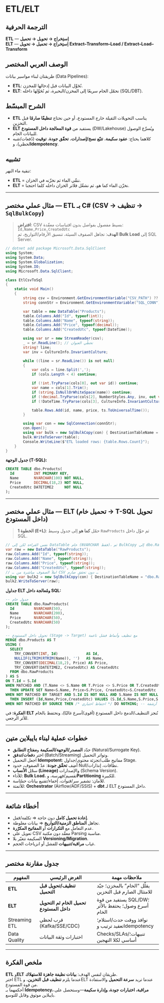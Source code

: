 # **ETL/ELT**

## الترجمة الحرفية  
**ETL** — **اِستِخراج → تحويل → تحميل**  
**ELT** — **اِستِخراج → تحميل → تحويل**
**Extract–Transform–Load / Extract–Load–Transform**
## الوصف العربي المختصر  
طريقتان لبناء مواسير بيانات (Data Pipelines):  
- **ETL**: نُحَوِّل البيانات قبل إدخالها للمخزن.  
- **ELT**: نحمّل الخام سريعًا إلى المخزن/البحيرة، ثم نُحَوِّلها داخله (SQL/DBT).

## الشرح المبسّط  
- **ETL** يناسب التحويلات الثقيلة خارج المستودع، أو حين نحتاج **تنظيفًا صارمًا** قبل التخزين.  
- **ELT** يستفيد من **قوة المعالجة داخل المستودع** (DW/Lakehouse) ويُسرِّع الوصول للبيانات الخام.  
- كلاهما يحتاج: **عقود سكيمة**، **تتبّع نسخ/إصدارات**، **تحقّق جودة**، **توقيت** (دُفعات/شبه لحظي)، و**Idempotency**.

## تشبيه  
تنقية ماء النهر:  
- **ETL** = ننقّي الماء ثم نخزّنه في الخزان.  
- **ELT** = نخزّن الماء كما هو، ثم نشغّل فلاتر الخزان داخله كلما احتجنا.

---

## مثال عملي مختصر — **ETL** بـ C# (CSV → تنظيف → `SqlBulkCopy`)

> **افتراض**: CSV بسيط مفصول بفواصل بدون اقتباسات معقّدة: `Id,Name,Price,CreatedUtc`  
> **الهدف**: تجاهل الصفوف السيئة، تنسيق الأرقام/التواريخ، ثم **Bulk Load** إلى SQL Server.

```csharp
// dotnet add package Microsoft.Data.SqlClient
using System;
using System.Data;
using System.Globalization;
using System.IO;
using Microsoft.Data.SqlClient;

class EtlCsvToSql
{
    static void Main()
    {
        string csv = Environment.GetEnvironmentVariable("CSV_PATH") ?? "products.csv";
        string connStr = Environment.GetEnvironmentVariable("SQL_CONN") ?? "Server=.;Database=Demo;Trusted_Connection=True;Encrypt=False";

        var table = new DataTable("Products");
        table.Columns.Add("Id", typeof(int));
        table.Columns.Add("Name", typeof(string));
        table.Columns.Add("Price", typeof(decimal));
        table.Columns.Add("CreatedUtc", typeof(DateTime));

        using var sr = new StreamReader(csv);
        _ = sr.ReadLine(); // تخطّي العنوان
        string? line;
        var inv = CultureInfo.InvariantCulture;

        while ((line = sr.ReadLine()) is not null)
        {
            var cols = line.Split(',');
            if (cols.Length < 4) continue;

            if (!int.TryParse(cols[0], out var id)) continue;
            var name = cols[1].Trim();
            if (string.IsNullOrWhiteSpace(name)) continue;
            if (!decimal.TryParse(cols[2], NumberStyles.Any, inv, out var price)) continue;
            if (!DateTime.TryParse(cols[3], CultureInfo.InvariantCulture, DateTimeStyles.AssumeUniversal, out var ts)) continue;

            table.Rows.Add(id, name, price, ts.ToUniversalTime());
        }

        using var con = new SqlConnection(connStr);
        con.Open();
        using var bulk = new SqlBulkCopy(con) { DestinationTableName = "dbo.Products" };
        bulk.WriteToServer(table);
        Console.WriteLine($"ETL loaded rows: {table.Rows.Count}");
    }
}
```

**جدول الوجهة (T-SQL):**
```sql
CREATE TABLE dbo.Products(
  Id         INT PRIMARY KEY,
  Name       NVARCHAR(100) NOT NULL,
  Price      DECIMAL(18,2) NOT NULL,
  CreatedUtc DATETIME2     NOT NULL
);
```

---

## مثال عملي مختصر — **ELT** (تحميل خام → T-SQL تحويل داخل المستودع)

> **الخطوة 1 (E+L)**: حمّل **كما هو** إلى جدول وسيط `RawProducts` ثم حوِّل داخل SQL.

```csharp
// نفس القراءة لكن إلى DataTable خام (NVARCHAR فقط)، ثم BulkCopy إلى dbo.RawProducts
var raw = new DataTable("RawProducts");
raw.Columns.Add("Id", typeof(string));
raw.Columns.Add("Name", typeof(string));
raw.Columns.Add("Price", typeof(string));
raw.Columns.Add("CreatedUtc", typeof(string));
// … املأ الصفوف مباشرة من CSV دون تحقق صارم …
using var bulk2 = new SqlBulkCopy(con) { DestinationTableName = "dbo.RawProducts" };
bulk2.WriteToServer(raw);
```

**جداول ELT ومُعالجة داخل SQL:**
```sql
-- جدول خام
CREATE TABLE dbo.RawProducts(
  Id         NVARCHAR(50),
  Name       NVARCHAR(200),
  Price      NVARCHAR(50),
  CreatedUtc NVARCHAR(50)
);

-- تحويل داخل المستودع (Stage -> Target) مع تنظيف وأنماط فشل ناعمة
MERGE dbo.Products AS T
USING (
  SELECT
    TRY_CONVERT(INT, Id)             AS Id,
    NULLIF(LTRIM(RTRIM(Name)), '')   AS Name,
    TRY_CONVERT(DECIMAL(18,2), Price) AS Price,
    TRY_CONVERT(DATETIME2, CreatedUtc) AS CreatedUtc
  FROM dbo.RawProducts
) AS S
ON T.Id = S.Id
WHEN MATCHED AND (T.Name <> S.Name OR T.Price <> S.Price OR T.CreatedUtc <> S.CreatedUtc)
  THEN UPDATE SET Name=S.Name, Price=S.Price, CreatedUtc=S.CreatedUtc
WHEN NOT MATCHED BY TARGET AND S.Id IS NOT NULL AND S.Name IS NOT NULL AND S.Price IS NOT NULL AND S.CreatedUtc IS NOT NULL
  THEN INSERT (Id,Name,Price,CreatedUtc) VALUES (S.Id,S.Name,S.Price,S.CreatedUtc)
WHEN NOT MATCHED BY SOURCE THEN /* احتفاظ اختياري */ DO NOTHING; -- أو منطق أرشفة
```

**الفكرة:** في **ELT** نُنجز التنظيف/الدمج داخل المستودع (أقوى/أسرع غالبًا)، ونحتفظ بالخام للأثر الرجعي.

---

## خطوات عملية لبناء بايبلاين متين
- حدّد **المصدر/الوجهة/السكيمة** و**مفتاح التطابق** (Natural/Surrogate Key).  
- اختر **دفعات/تدفق** (Batch/Streaming) وتواتر التحميل.  
- اجعل التحميل **Idempotent**: مفاتيح طلب/تجزئة محتوى/جداول Stage.  
- أضِف **تحقّق جودة**: عدّ الصفوف، حدود Null/نطاقات، إنذارات.  
- سجّل **الأنساب (Lineage)** والإصدارات (Schema Version).  
- للأداء: **Bulk Load**، تقسيم/فهرسة، و**Partitioning** للكبيرة.  
- للأمان: تشفير سر/قنوات، إخفاء/تقنيع بيانات حسّاسة.  
- للأتمتة: **Orchestrator** (Airflow/ADF/SSIS) + **dbt** لـ ELT داخل المستودع.

---

## أخطاء شائعة
- **إعادة تحميل كامل** دون حاجة ⇒ تكلفة/قفل.  
- تجاهل **المناطق الزمنية/التواريخ** ⇒ بيانات مغلوطة.  
- عدم التعامل مع **التكرارات** أو **المفاتيح المكرّرة**.  
- تعويل على CSV معقّد دون مكتبة Parsing مناسبة.  
- السكيمة تتغيّر بلا **Versioning/Migration**.  
- غياب **مراقبة/تنبيهات** للفشل أو انزياحات الحجم.

---

## جدول مقارنة مختصر

| المفهوم | الغرض الرئيسي | ملاحظات مهمة |
|---|---|---|
| **ETL** | **تنظيف/تحويل قبل التحميل** | يقلّل “الخام” بالمخزن؛ جيّد للامتثال الصارم قبل التخزين |
| **ELT** | **تحميل الخام ثم التحويل داخل المستودع** | يستفيد من قوة SQL/DW؛ أسرع وصول؛ يحتفظ بالأثر الخام |
| Streaming ETL | قرب لحظي (Kafka/SSE/CDC) | نوافذ ووقت حدث/استلام؛ تعقيد ترتيب وIdempotency |
| Data Quality | اختبارات وثقة البيانات | Checks/SLAs/تنبيهات؛ أساسي لكلا النهجين |

---

## ملخص الفكرة  
**ETL** و**ELT** طريقان لنفس الهدف: **بيانات نظيفة جاهزة للاستهلاك**.  
اختر ETL عندما يلزم **تنظيف قبل التخزين**، وELT عندما تريد **سرعة التحميل** والاستفادة من قوة المستودع.  
أحكمهما بـ **Idempotency، مراقبة، اختبارات جودة، وإدارة سكيمة**—وستحصل على بايبلاين موثوق وقابل للتوسع.
